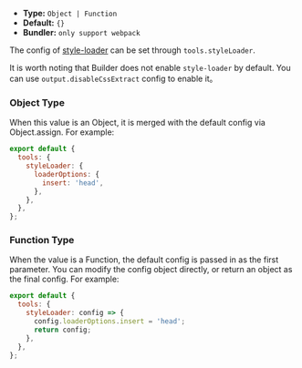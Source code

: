 - **Type:** `Object | Function`
- **Default:** `{}`
- **Bundler:** `only support webpack`

The config of [style-loader](https://github.com/webpack-contrib/style-loader) can be set through `tools.styleLoader`.

It is worth noting that Builder does not enable `style-loader` by default. You can use `output.disableCssExtract` config to enable it。

### Object Type

When this value is an Object, it is merged with the default config via Object.assign. For example:

```js
export default {
  tools: {
    styleLoader: {
      loaderOptions: {
        insert: 'head',
      },
    },
  },
};
```

### Function Type

When the value is a Function, the default config is passed in as the first parameter. You can modify the config object directly, or return an object as the final config. For example:

```js
export default {
  tools: {
    styleLoader: config => {
      config.loaderOptions.insert = 'head';
      return config;
    },
  },
};
```

